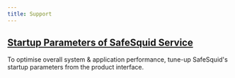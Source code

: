 ```yaml
---
title: Support
---
```


## [Startup Parameters of SafeSquid Service](/docs/08-SafeSquid%20Interface/02-Support/Startup%20Parameters.md)
To optimise overall system & application performance, tune-up SafeSquid's startup parameters from the product interface.